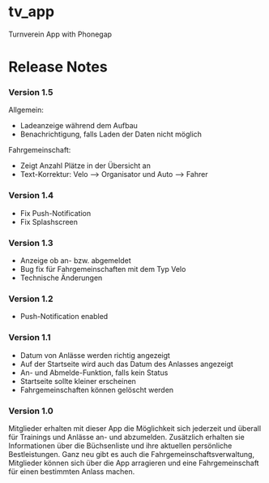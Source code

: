 tv_app
======

Turnverein App with Phonegap

<h1>Release Notes</h1>

<h3>Version 1.5</h3>
Allgemein:
<ul>
<li>Ladeanzeige während dem Aufbau</li>
<li>Benachrichtigung, falls Laden der Daten nicht möglich</li>
</ul>
Fahrgemeinschaft:
<ul>
<li>Zeigt Anzahl Plätze in der Übersicht an</li>
<li>Text-Korrektur: Velo --> Organisator und Auto --> Fahrer</li>
</ul>

<h3>Version 1.4</h3>
<ul>
<li>Fix Push-Notification</li>
<li>Fix Splashscreen</li>
</ul>

<h3>Version 1.3</h3>
<ul>
<li>Anzeige ob an- bzw. abgemeldet</li>
<li>Bug fix für Fahrgemeinschaften mit dem Typ Velo</li>
<li>Technische Änderungen</li>
</ul>

<h3>Version 1.2</h3>
<ul>
<li>Push-Notification enabled</li>
</ul>

<h3>Version 1.1</h3>
<ul>
<li>Datum von Anlässe werden richtig angezeigt</li>
<li>Auf der Startseite wird auch das Datum des Anlasses angezeigt</li>
<li>An- und Abmelde-Funktion, falls kein Status</li>
<li>Startseite sollte kleiner erscheinen</li>
<li>Fahrgemeinschaften können gelöscht werden</li>
</ul>

<h3>Version 1.0</h3>
Mitglieder erhalten mit dieser App die Möglichkeit sich jederzeit und überall für Trainings und Anlässe an- und abzumelden. Zusätzlich erhalten sie Informationen über die Büchsenliste und ihre aktuellen persönliche Bestleistungen. Ganz neu gibt es auch die Fahrgemeinschaftsverwaltung, Mitglieder können sich über die App arragieren und eine Fahrgemeinschaft für einen bestimmten Anlass machen.
